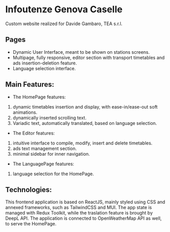 # Infoutenze Genova Caselle
Custom website realized for Davide Gambaro, TEA s.r.l.


## Pages
* Dynamic User Interface, meant to be shown on stations screens.
* Multipage, fully responsive, editor section with transport timetables and ads insertion-deletion feature.
* Language selection interface.


## Main Features:
* The HomePage features: 
1) dynamic timetables insertion and display, with ease-in/ease-out soft animations.
2)  dynamically inserted scrolling text.
3)  Variadic text, automatically translated, based on language selection.

* The Editor features:
1) intuitive interface to compile, modify, insert and delete timetables.
2) ads text management section.
3) minimal sidebar for inner navigation.

* The LanguagePage features:
1) language selection for the HomePage.


## Technologies:
This frontend application is based on ReactJS, mainly styled using CSS and annexed frameworks, such as TailwindCSS and MUI.
The app state is managed with Redux Toolkit, while the traslation feature is brought by DeepL API.
The application is connected to OpenWeatherMap API as well, to serve the HomePage.
